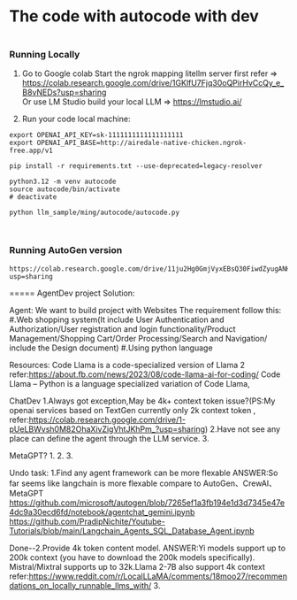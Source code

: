 # The code with autocode with dev
```

```

### Running Locally

1. Go to Google colab Start the ngrok mapping litellm server first refer => https://colab.research.google.com/drive/1GKlfU7Fjq30oQPirHvCcQy_e_B8vNEDs?usp=sharing    
Or use LM Studio build your local LLM => https://lmstudio.ai/


2. Run your code local machine:
```
export OPENAI_API_KEY=sk-1111111111111111111
export OPENAI_API_BASE=http://airedale-native-chicken.ngrok-free.app/v1

pip install -r requirements.txt --use-deprecated=legacy-resolver

python3.12 -m venv autocode
source autocode/bin/activate
# deactivate

python llm_sample/ming/autocode/autocode.py



```
### Running AutoGen version

```
https://colab.research.google.com/drive/11ju2Hg0GmjVyxEBsQ30FiwdZyugANHP1?usp=sharing

```


=====
AgentDev project Solution:

Agent:
We want to build project with Websites 
The requirement follow this:
#.Web shopping system(It include User Authentication and Authorization/User registration and login functionality/Product Management/Shopping Cart/Order Processing/Search and Navigation/ include the Design document)
#.Using python language

Resources:
Code Llama is a code-specialized version of Llama 2 refer:https://about.fb.com/news/2023/08/code-llama-ai-for-coding/
Code Llama – Python is a language specialized variation of Code Llama,


ChatDev 
1.Always got exception,May be 4k+ context token issue?(PS:My openai services based on TextGen currently only 2k context token , refer:https://colab.research.google.com/drive/1-pUeLBWvsh0M82OhaXivZigVhtJKhPm_?usp=sharing)
2.Have not see any place can define the agent through the LLM service.
3.


MetaGPT?
1.
2.
3.






Undo task:
1.Find any agent framework can be more flexable
ANSWER:So far seems like langchain is more flexable compare to AutoGen、CrewAI、MetaGPT
https://github.com/microsoft/autogen/blob/7265ef1a3fb194e1d3d7345e47e4dc9a30ecd6fd/notebook/agentchat_gemini.ipynb
https://github.com/PradipNichite/Youtube-Tutorials/blob/main/Langchain_Agents_SQL_Database_Agent.ipynb


Done--2.Provide 4k token content model.
ANSWER:Yi models support up to 200k context (you have to download the 200k models specifically). Mistral/Mixtral supports up to 32k.Llama 2-7B also support 4k  context
refer:https://www.reddit.com/r/LocalLLaMA/comments/18moo27/recommendations_on_locally_runnable_llms_with/
3.




